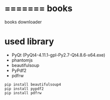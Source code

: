 =======
books
=======
books downloader

# used library
- PyQt (PyQt4-4.11.1-gpl-Py2.7-Qt4.8.6-x64.exe)
- phantomjs
- beautifulsoup
- PyPdf2
- pdfrw

```
pip install beautifulsoup4
pip install pypdf2
pip install pdfrw
```
